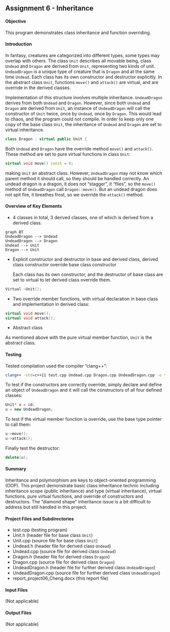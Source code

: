 ## Assignment 6 - Inheritance

#### Objective

This program demonstrates class inheritance and function overriding.

#### Introduction

In fantasy, creatures are categorized into different types, some types may overlap with others. The class `Unit` describes all movable being, class `Undead` and `Dragon` are derived from `Unit`, representing two kinds of unit. `UndeadDragon` is a unique type of creature that is `Dragon` and at the same time `Undead`. Each class has its own constructor and destructor explicitly. In the abstract class `Unit`, functions `move()` and `attack()` are virtual, and are override in the derived classes.

Implementation of this structure involves multiple inheritance. `UndeadDragon` derives from both `Undead` and `Dragon`. However, since both `Undead` and `Dragon` are derived from `Unit`, an instance of `UndeadDragon` will call the constructor of `Unit` twice, once by `Undead`, once by `Dragon`. This would lead to chaos, and the program could not compile. In order to keep only one copy of the base class `Unit`, the inheritance of `Undead` and `Dragon` are set to virtual inheritance.

```cpp
class Dragon : virtual public Unit {
```

Both `Undead` and `Dragon` have the override method `move()` and `attack()`. These method are set to pure virtual functions in class `Unit`:

```cpp
virtual void move() const = 0;
```
making `Unit` an abstract class. However, `UndeadDragon` may not know which parent method it should call, so they should be handled correctly. An undead dragon is a dragon, it does not “stagger”, it “flies”, so the `move()` method of `UndeadDragon` call `Dragon::move()`. But an undead dragon does not spit fire, it breathes frost, so we override the `attack()` method.

#### Overview of Key Elements

- 4 classes in total, 3 derived classes, one of which is derived from a derived class.

 ```mermaid
graph BT
UndeadDragon --> Undead
UndeadDragon --> Dragon
Undead --> Unit
Dragon --> Unit
```

- Explicit constructor and destructor in base and derived class, derived class constructor override base class constructor

  Each class has its own constructor, and the destructor of base class are set to virtual to let derived class override them.

 ```cpp
Virtual ~Unit();
```

- Two override member functions, with virtual declaration in base class and implementation in derived class:

 ```cpp
virtual void move();
virtual void attack();
```

-	Abstract class

 As mentioned above with the pure virtual member function, `Unit` is the abstract class.

#### Testing

Tested compilation used the compiler “clang++”:

```bash
clang++ -std=c++11 test.cpp Undead.cpp Dragon.cpp UndeadDragon.cpp -o test.exe
```

To test if the constructors are correctly override, simply declare and define an object of `UndeadDragon` and it will call the constructors of all four defined classes:

```cpp
Unit* u = &d;
u = new UndeadDragon;
```

To test if the virtual member function is override, use the base type pointer to call them:

```cpp
u->move();
u->attack();
```

Finally test the destructor:

```cpp
delete(u);
```

#### Summary

Inheritance and polymorphism are keys to object-oriented programming (OOP). This project demonstrate basic class inheritance technic including inheritance scope (public inheritance) and type (virtual inheritance), virtual functions, pure virtual functions, and override of constructors and destructors. The “diamond shape” inheritance issue is a bit difficult to address but still handled in this project.

#### Project Files and Subdirectories

- test.cpp (testing program)
- Unit.h (header file for base class `Unit`) 
- Unit.cpp (source file for base class `Unit`)
- Undead.h (header file for derived class `Undead`) 
- Undead.cpp (source file for derived class `Undead`)
- Dragon.h (header file for derived class `Dragon`) 
- Dragon.cpp (source file for derived class `Dragon`)
- UndeadDragon.h (header file for further derived class `UndeadDragon`) 
- UndeadDragon.cpp (source file for further derived class `UndeadDragon`)
- report\_project06\_Cheng.docx (this report file)

#### Input Files
(Not applicable)

#### Output Files
(Not applicable)
